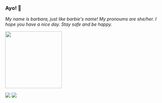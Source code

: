 ### Ayo! 👋

<!--
**barbaraarruda/barbaraarruda** is a ✨ _special_ ✨ repository because its `README.md` (this file) appears on your GitHub profile.

Here are some ideas to get you started:

- 🔭 I’m currently working on ...
- 🌱 I’m currently learning ...
- 👯 I’m looking to collaborate on ...
- 🤔 I’m looking for help with ...
- 💬 Ask me about ...
- 📫 How to reach me: ...
- 😄 Pronouns: ...
- ⚡ Fun fact: ...
-->

*My name is barbara, just like barbie's name! My pronoums are she/her. I hope you have a nice day. Stay safe and be happy.*



<div>
<a href="https://github.com/barbaraarruda">
<img height="180em" src="https://github-readme-stats.vercel.app/api/top-langs/?username=barbaraarruda&layout=compact&langs_count=7&theme=dracula"/>
</div>


[<img src = "https://img.shields.io/badge/instagram-%23E4405F.svg?&style=for-the-badge&logo=instagram&logoColor=white">](https://www.instagram.com/daydreamtulips/)
[<img src = "https://img.shields.io/badge/last.fm-D51007?style=for-the-badge&logo=last.fm&logoColor=white">](https://www.lastfm/user/seekingbabi/)
 
  

  
